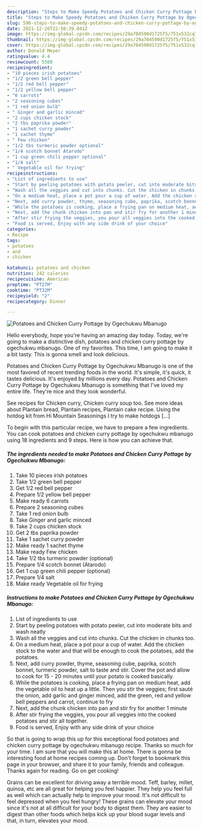 ```yaml
---
description: "Steps to Make Speedy Potatoes and Chicken Curry Pottage by Ogechukwu Mbanugo"
title: "Steps to Make Speedy Potatoes and Chicken Curry Pottage by Ogechukwu Mbanugo"
slug: 596-steps-to-make-speedy-potatoes-and-chicken-curry-pottage-by-ogechukwu-mbanugo
date: 2021-12-26T22:50:39.041Z
image: https://img-global.cpcdn.com/recipes/29a704590d1725f5/751x532cq70/potatoes-and-chicken-curry-pottage-by-ogechukwu-mbanugo-recipe-main-photo.jpg
thumbnail: https://img-global.cpcdn.com/recipes/29a704590d1725f5/751x532cq70/potatoes-and-chicken-curry-pottage-by-ogechukwu-mbanugo-recipe-main-photo.jpg
cover: https://img-global.cpcdn.com/recipes/29a704590d1725f5/751x532cq70/potatoes-and-chicken-curry-pottage-by-ogechukwu-mbanugo-recipe-main-photo.jpg
author: Donald Meyer
ratingvalue: 4.4
reviewcount: 5560
recipeingredient:
- "10 pieces irish potatoes"
- "1/2 green bell pepper"
- "1/2 red bell pepper"
- "1/2 yellow bell pepper"
- "6 carrots"
- "2 seasoning cubes"
- "1 red onion bulb"
- " Ginger and garlic minced"
- "2 cups chicken stock"
- "2 tbs paprika powder"
- "1 sachet curry powder"
- "1 sachet thyme"
- " Few chicken"
- "1/2 tbs turmeric powder optional"
- "1/4 scotch bonnet Atarodo"
- "1 cup green chili pepper optional"
- "1/4 salt"
- " Vegetable oil for frying"
recipeinstructions:
- "List of ingredients to use"
- "Start by peeling potatoes with potato peeler, cut into moderate bits and wash neatly"
- "Wash all the veggies and cut into chunks. Cut the chicken in chunks too."
- "On a medium heat, place a pot pour a cup of water. Add the chicken stock to the water and that will be enough to cook the potatoes, add the potatoes."
- "Next, add curry powder, thyme, seasoning cube, paprika, scotch bonnet, turmeric powder, salt to taste and stir. Cover the pot and allow to cook for 15 - 20 minutes until your potato is cooked basically."
- "While the potatoes is cooking, place a frying pan on medium heat, add the vegetable oil to heat up a little. Then you stir the veggies; first sauté the onion, add garlic and ginger minced, add the green, red and yellow bell peppers and carrot, continue to fry"
- "Next, add the chunk chicken into pan and stir fry for another 1 minute"
- "After stir frying the veggies, you pour all veggies into the cooked potatoes and stir all together."
- "Food is served, Enjoy with any side drink of your choice"
categories:
- Recipe
tags:
- potatoes
- and
- chicken

katakunci: potatoes and chicken 
nutrition: 242 calories
recipecuisine: American
preptime: "PT27M"
cooktime: "PT32M"
recipeyield: "2"
recipecategory: Dinner

---
```



![Potatoes and Chicken Curry Pottage by Ogechukwu Mbanugo](https://img-global.cpcdn.com/recipes/29a704590d1725f5/751x532cq70/potatoes-and-chicken-curry-pottage-by-ogechukwu-mbanugo-recipe-main-photo.jpg)

Hello everybody, hope you're having an amazing day today. Today, we're going to make a distinctive dish, potatoes and chicken curry pottage by ogechukwu mbanugo. One of my favorites. This time, I am going to make it a bit tasty. This is gonna smell and look delicious.

Potatoes and Chicken Curry Pottage by Ogechukwu Mbanugo is one of the most favored of recent trending foods in the world. It's simple, it's quick, it tastes delicious. It's enjoyed by millions every day. Potatoes and Chicken Curry Pottage by Ogechukwu Mbanugo is something that I've loved my entire life. They're nice and they look wonderful.

See recipes for Chicken curry, Chicken curry soup too. See more ideas about Plantain bread, Plantain recipes, Plantain cake recipe. Using the hotdog kit from Hi Mountain Seasonings I try to make hotdogs […]


To begin with this particular recipe, we have to prepare a few ingredients. You can cook potatoes and chicken curry pottage by ogechukwu mbanugo using 18 ingredients and 9 steps. Here is how you can achieve that.

<!--inarticleads1-->

##### The ingredients needed to make Potatoes and Chicken Curry Pottage by Ogechukwu Mbanugo:

1. Take 10 pieces irish potatoes
1. Take 1/2 green bell pepper
1. Get 1/2 red bell pepper
1. Prepare 1/2 yellow bell pepper
1. Make ready 6 carrots
1. Prepare 2 seasoning cubes
1. Take 1 red onion bulb
1. Take  Ginger and garlic minced
1. Take 2 cups chicken stock
1. Get 2 tbs paprika powder
1. Take 1 sachet curry powder
1. Make ready 1 sachet thyme
1. Make ready  Few chicken
1. Take 1/2 tbs turmeric powder (optional)
1. Prepare 1/4 scotch bonnet (Atarodo)
1. Get 1 cup green chili pepper (optional)
1. Prepare 1/4 salt
1. Make ready  Vegetable oil for frying




<!--inarticleads2-->

##### Instructions to make Potatoes and Chicken Curry Pottage by Ogechukwu Mbanugo:

1. List of ingredients to use
1. Start by peeling potatoes with potato peeler, cut into moderate bits and wash neatly
1. Wash all the veggies and cut into chunks. Cut the chicken in chunks too.
1. On a medium heat, place a pot pour a cup of water. Add the chicken stock to the water and that will be enough to cook the potatoes, add the potatoes.
1. Next, add curry powder, thyme, seasoning cube, paprika, scotch bonnet, turmeric powder, salt to taste and stir. Cover the pot and allow to cook for 15 - 20 minutes until your potato is cooked basically.
1. While the potatoes is cooking, place a frying pan on medium heat, add the vegetable oil to heat up a little. Then you stir the veggies; first sauté the onion, add garlic and ginger minced, add the green, red and yellow bell peppers and carrot, continue to fry
1. Next, add the chunk chicken into pan and stir fry for another 1 minute
1. After stir frying the veggies, you pour all veggies into the cooked potatoes and stir all together.
1. Food is served, Enjoy with any side drink of your choice




So that is going to wrap this up for this exceptional food potatoes and chicken curry pottage by ogechukwu mbanugo recipe. Thanks so much for your time. I am sure that you will make this at home. There is gonna be interesting food at home recipes coming up. Don't forget to bookmark this page in your browser, and share it to your family, friends and colleague. Thanks again for reading. Go on get cooking!

Grains can be excellent for driving away a terrible mood. Teff, barley, millet, quinoa, etc are all great for helping you feel happier. They help you feel full as well which can actually help to improve your mood. It's not difficult to feel depressed when you feel hungry! These grains can elevate your mood since it's not at all difficult for your body to digest them. They are easier to digest than other foods which helps kick up your blood sugar levels and that, in turn, elevates your mood.
